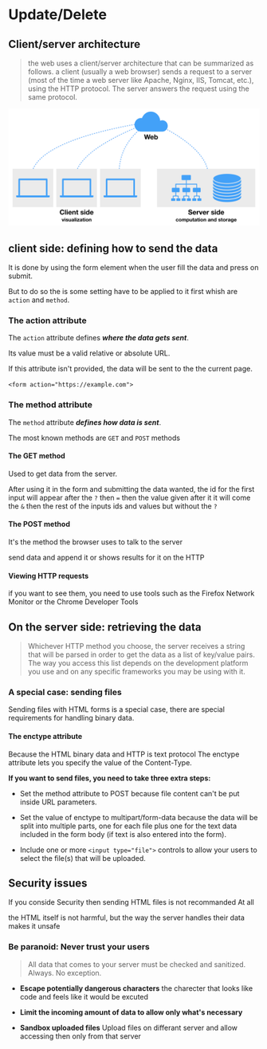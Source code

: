# Update/Delete

## Client/server architecture

> the web uses a client/server architecture that can be summarized as follows. a client (usually a web browser) sends a request to a server (most of the time a web server like Apache, Nginx, IIS, Tomcat, etc.), using the HTTP protocol. The server answers the request using the same protocol.

![ex](/files/Read13-1.png)

## client side: defining how to send the data

It is done by using the form element when the user fill the data and press on submit.

But to do so the is some setting have to be applied to it first whish are `action` and `method`.

### The action attribute

The `action` attribute defines ***where the data gets sent***.

Its value must be a valid relative or absolute URL.

If this attribute isn't provided, the data will be sent to the the current page.

`<form action="https://example.com">`

### The method attribute

The `method` attribute ***defines how data is sent***.

The most known methods are `GET` and `POST` methods

#### The GET method

Used to get data from the server.

After using it in the form and submitting the data wanted, the id for the first input will appear after the `?` then `=` then the value given after it it will come the `&` then the rest of the inputs ids and values but without the `?`

#### The POST method

It's the method the browser uses to talk to the server

send data and append it or shows results for it on the HTTP

#### Viewing HTTP requests

if you want to see them, you need to use tools such as the Firefox Network Monitor or the Chrome Developer Tools

## On the server side: retrieving the data

> Whichever HTTP method you choose, the server receives a string that will be parsed in order to get the data as a list of key/value pairs. The way you access this list depends on the development platform you use and on any specific frameworks you may be using with it.

### A special case: sending files

Sending files with HTML forms is a special case, there are special requirements for handling binary data.

#### The enctype attribute

Because the HTML binary data and HTTP is text protocol The enctype attribute lets you specify the value of the Content-Type.

**If you want to send files, you need to take three extra steps:**

- Set the method attribute to POST because file content can't be put inside URL parameters.

- Set the value of enctype to multipart/form-data because the data will be split into multiple parts, one for each file plus one for the text data included in the form body (if text is also entered into the form).

- Include one or more `<input type="file">` controls to allow your users to select the file(s) that will be uploaded.

## Security issues

If you conside Security then sending HTML files is not recommanded At all

the HTML itself is not harmful, but the way the server handles their data makes it unsafe

### Be paranoid: Never trust your users

> All data that comes to your server must be checked and sanitized. Always. No exception.

- **Escape potentially dangerous characters** the charecter that looks like code and feels like it would be excuted

- **Limit the incoming amount of data to allow only what's necessary**

- **Sandbox uploaded files** Upload files on differant server and allow accessing then only from that server

